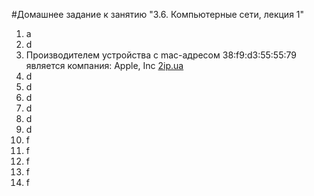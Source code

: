 #Домашнее задание к занятию "3.6. Компьютерные сети, лекция 1"
1. a
2. d
3. Производителем устройства с mac-адресом 38:f9:d3:55:55:79 является компания: Apple, Inc [2ip.ua](https://2ip.ua/ru/services/information-service/mac-find)
4. d
5. d
6. d
7. d
8. d
9. d
10. f
11. f
12. f
13. f
14. f
